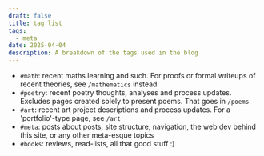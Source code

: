 ```yaml
---
draft: false
title: tag list
tags:
  - meta
date: 2025-04-04
description: A breakdown of the tags used in the blog
---
```

- `#math`: recent maths learning and such. For proofs or formal writeups of recent theories, see `/mathematics` instead
- `#poetry`: recent poetry thoughts, analyses and process updates. Excludes pages created solely to present poems. That goes in `/poems`
- `#art`: recent art project descriptions and process updates. For a 'portfolio'-type page, see `/art`
- `#meta`: posts about posts, site structure, navigation, the web dev behind this site, or any other meta-esque topics
- `#books`: reviews, read-lists, all that good stuff :)